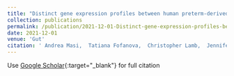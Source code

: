 ```yaml
---
title: "Distinct gene expression profiles between human preterm-derived and adult-derived intestinal organoids exposed to Enterococcus faecalis: a pilot study"
collection: publications
permalink: /publication/2021-12-01-Distinct-gene-expression-profiles-between-human-preterm-derived-and-adult-derived-intestinal-organoids-exposed-to-Enterococcus-faecalis-a-pilot-study
date: 2021-12-01
venue: 'Gut'
citation: ' Andrea Masi,  Tatiana Fofanova,  Christopher Lamb,  Jennifer Auchtung,  Robert Britton,  Mary Estes,  Sasirekha Ramani,  Simon Cockell,  Jonathan Coxhead,  Nicholas Embleton,  Janet Berrington,  Joseph Petrosino,  Christopher Stewart, &quot;Distinct gene expression profiles between human preterm-derived and adult-derived intestinal organoids exposed to Enterococcus faecalis: a pilot study.&quot; Gut, 2021.'
---
```

Use [Google Scholar](https://scholar.google.com/scholar?q=Distinct+gene+expression+profiles+between+human+preterm+derived+and+adult+derived+intestinal+organoids+exposed+to+Enterococcus+faecalis:+a+pilot+study){:target="_blank"} for full citation